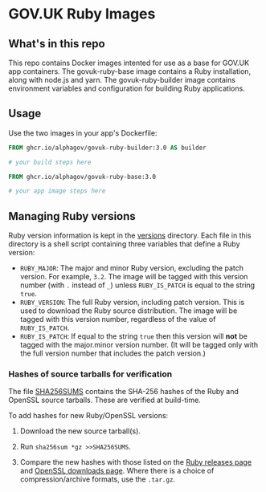 # GOV.UK Ruby Images


## What's in this repo

This repo contains Docker images intented for use as a base for GOV.UK app containers.
The govuk-ruby-base image contains a Ruby installation, along with node.js and yarn.
The govuk-ruby-builder image contains environment variables and configuration for building Ruby applications.


## Usage

Use the two images in your app's Dockerfile:

```dockerfile
FROM ghcr.io/alphagov/govuk-ruby-builder:3.0 AS builder

# your build steps here

FROM ghcr.io/alphagov/govuk-ruby-base:3.0

# your app image steps here
```


## Managing Ruby versions

Ruby version information is kept in the [versions](versions/) directory. Each file in this directory is a shell script containing three variables that define a Ruby version:

* `RUBY_MAJOR`: The major and minor Ruby version, excluding the patch version. For example, `3.2`. The image will be tagged with this version number (with `.` instead of `_`) unless `RUBY_IS_PATCH` is equal to the string `true`.
* `RUBY_VERSION`: The full Ruby version, including patch version. This is used to download the Ruby source distribution. The image will be tagged with this version number, regardless of the value of `RUBY_IS_PATCH`.
* `RUBY_IS_PATCH`: If equal to the string `true` then this version will **not** be tagged with the major.minor version number. (It will be tagged only with the full version number that includes the patch version.)


### Hashes of source tarballs for verification

The file [SHA256SUMS](SHA256SUMS) contains the SHA-256 hashes of the Ruby and OpenSSL source tarballs. These are verified at build-time.

To add hashes for new Ruby/OpenSSL versions:

1. Download the new source tarball(s).

1. Run `sha256sum *gz >>SHA256SUMS`.

1. Compare the new hashes with those listed on the [Ruby releases page](https://www.ruby-lang.org/en/downloads/releases/) and [OpenSSL downloads page](https://www.openssl.org/source/). Where there is a choice of compression/archive formats, use the `.tar.gz`.
